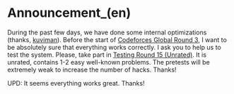# Announcement_(en)

During the past few days, we have done some internal optimizations (thanks, [kuviman](https://codeforces.com/profile/kuviman "Master kuviman")). Before the start of [Codeforces Global Round 3](https://codeforces.com/contest/1148 "Codeforces Global Round 3"), I want to be absolutely sure that everything works correctly. I ask you to help us to test the system. Please, take part in [Testing Round 15 (Unrated)](https://codeforces.com/contest/1177 "Testing Round 15 (Unrated)"). It is unrated, contains 1-2 easy well-known problems. The pretests will be extremely weak to increase the number of hacks. Thanks!

UPD: It seems everything works great. Thanks!

